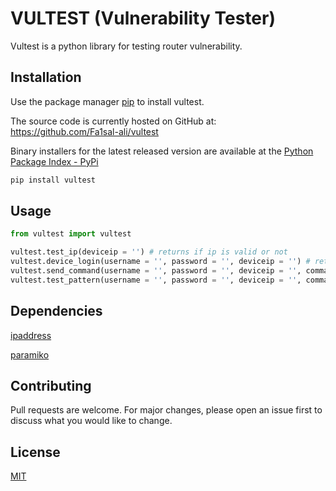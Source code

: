 # VULTEST (Vulnerability Tester)
Vultest is a python library for testing router vulnerability.

## Installation

Use the package manager [pip](https://pip.pypa.io/en/stable/) to install vultest.

The source code is currently hosted on GitHub at: https://github.com/Fa1sal-ali/vultest

Binary installers for the latest released version are available at the [Python Package Index - PyPi](https://pypi.org/project/vultest/)

```bash
pip install vultest
```
## Usage

```python
from vultest import vultest

vultest.test_ip(deviceip = '') # returns if ip is valid or not
vultest.device_login(username = '', password = '', deviceip = '') # returns a channel for communicating with device and a dictionary with result
vultest.send_command(username = '', password = '', deviceip = '', command = '') # returns the output of the command triggered on the device
vultest.test_pattern(username = '', password = '', deviceip = '', command = '', pattern = '') # returns whether the pattern entered is present in the output of the command
```

## Dependencies

[ipaddress](https://github.com/phihag/ipaddress)

[paramiko](https://github.com/paramiko/paramiko)

## Contributing
Pull requests are welcome. For major changes, please open an issue first to discuss what you would like to change.

## License
[MIT](https://github.com/Fa1sal-ali/vultest/blob/main/LICENSE)